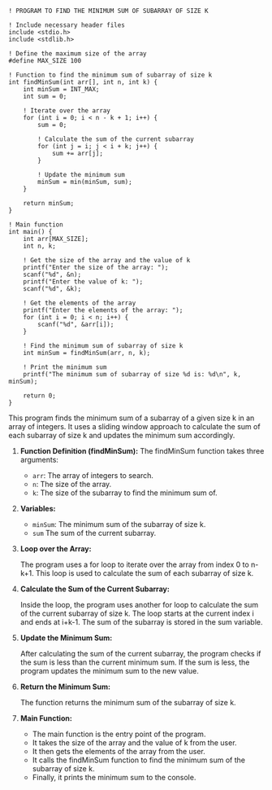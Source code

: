 ```portugal
! PROGRAM TO FIND THE MINIMUM SUM OF SUBARRAY OF SIZE K

! Include necessary header files
include <stdio.h>
include <stdlib.h>

! Define the maximum size of the array
#define MAX_SIZE 100

! Function to find the minimum sum of subarray of size k
int findMinSum(int arr[], int n, int k) {
    int minSum = INT_MAX;
    int sum = 0;

    ! Iterate over the array
    for (int i = 0; i < n - k + 1; i++) {
        sum = 0;

        ! Calculate the sum of the current subarray
        for (int j = i; j < i + k; j++) {
            sum += arr[j];
        }

        ! Update the minimum sum
        minSum = min(minSum, sum);
    }

    return minSum;
}

! Main function
int main() {
    int arr[MAX_SIZE];
    int n, k;

    ! Get the size of the array and the value of k
    printf("Enter the size of the array: ");
    scanf("%d", &n);
    printf("Enter the value of k: ");
    scanf("%d", &k);

    ! Get the elements of the array
    printf("Enter the elements of the array: ");
    for (int i = 0; i < n; i++) {
        scanf("%d", &arr[i]);
    }

    ! Find the minimum sum of subarray of size k
    int minSum = findMinSum(arr, n, k);

    ! Print the minimum sum
    printf("The minimum sum of subarray of size %d is: %d\n", k, minSum);

    return 0;
}
```

This program finds the minimum sum of a subarray of a given size k in an array of integers. It uses a sliding window approach to calculate the sum of each subarray of size k and updates the minimum sum accordingly.

1. **Function Definition (findMinSum):** The findMinSum function takes three arguments:

    - `arr`: The array of integers to search.
    - `n`: The size of the array.
    - `k`: The size of the subarray to find the minimum sum of.

2. **Variables:**

    - `minSum`: The minimum sum of the subarray of size k.
    - `sum` The sum of the current subarray.

3. **Loop over the Array:**

    The program uses a for loop to iterate over the array from index 0 to n-k+1. This loop is used to calculate the sum of each subarray of size k.

4. **Calculate the Sum of the Current Subarray:**

    Inside the loop, the program uses another for loop to calculate the sum of the current subarray of size k. The loop starts at the current index i and ends at i+k-1. The sum of the subarray is stored in the sum variable.

5. **Update the Minimum Sum:**

    After calculating the sum of the current subarray, the program checks if the sum is less than the current minimum sum. If the sum is less, the program updates the minimum sum to the new value.

6. **Return the Minimum Sum:**

    The function returns the minimum sum of the subarray of size k.

7. **Main Function:**

    - The main function is the entry point of the program.
    - It takes the size of the array and the value of k from the user.
    - It then gets the elements of the array from the user.
    - It calls the findMinSum function to find the minimum sum of the subarray of size k.
    - Finally, it prints the minimum sum to the console.